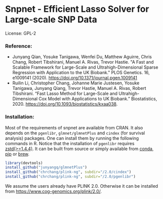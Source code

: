 # Snpnet - Efficient Lasso Solver for Large-scale SNP Data

License: GPL-2

### Reference:
  - Junyang Qian, Yosuke Tanigawa, Wenfei Du, Matthew Aguirre, Chris Chang, Robert Tibshirani, Manuel A. Rivas, Trevor Hastie. "A Fast and Scalable Framework for Large-Scale and Ultrahigh-Dimensional Sparse Regression with Application to the UK Biobank." PLOS Genetics. 16, e1009141 (2020). https://doi.org/10.1371/journal.pgen.1009141
  - Ruilin Li, Christopher Chang, Johanne Marie Justesen, Yosuke Tanigawa, Junyang Qiang, Trevor Hastie, Manuel A. Rivas, Robert Tibshirani. “Fast Lasso Method for Large-Scale and Ultrahigh-Dimensional Cox Model with Applications to UK Biobank.” Biostatistics, 2020. https://doi.org/10.1093/biostatistics/kxaa038.


### Installation:
Most of the requirements of snpnet are available from CRAN. It also depends on the `pgenlibr`, `glmnet/glmnetPlus` and `cindex` (for survival analysis) packages. One can install them by running the following commands in R. Notice that the installation of `pgenlibr` requires [zstd(>=1.4.4)](https://github.com/facebook/zstd). It can be built from source or simply available from [conda](https://anaconda.org/conda-forge/zstd), [pip](https://pypi.org/project/zstd/) or [brew](https://formulae.brew.sh/formula/zstd).

```r
library(devtools)
install_github("junyangq/glmnetPlus")
install_github("chrchang/plink-ng", subdir="/2.0/cindex")
install_github("chrchang/plink-ng", subdir="/2.0/pgenlibr")
```
We assume the users already have PLINK 2.0. Otherwise it can be installed from https://www.cog-genomics.org/plink/2.0/.

